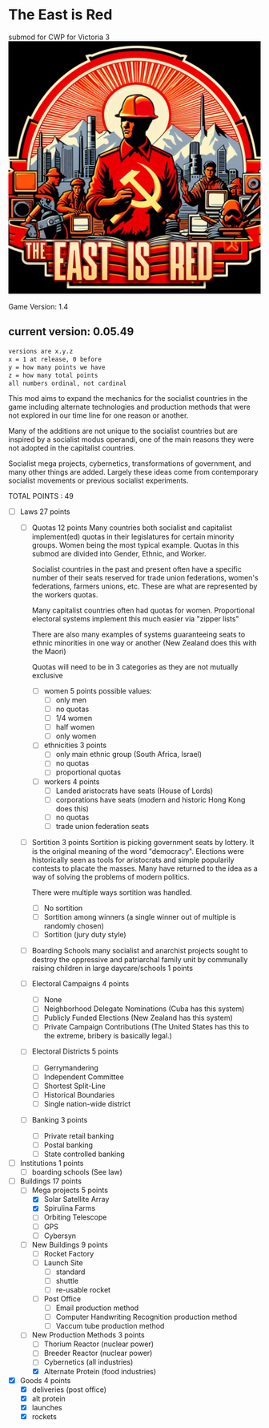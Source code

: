 # The East is Red
submod for CWP for Victoria 3
![logo](logo.png)

Game Version: 1.4
## current version: 0.05.49

	versions are x.y.z
	x = 1 at release, 0 before
	y = how many points we have
	z = how many total points
	all numbers ordinal, not cardinal

This mod aims to expand the mechanics for the socialist countries in the game including alternate technologies and production methods that were not explored in our time line for one reason or another.

Many of the additions are not unique to the socialist countries but are inspired by a socialist modus operandi, one of the main reasons they were not adopted in the capitalist countries.

Socialist mega projects, cybernetics, transformations of government, and many other things are added. Largely these ideas come from contemporary socialist movements or previous socialist experiments.



TOTAL POINTS : 49


- [ ] Laws  27 points
	- [ ] Quotas  12 points
		Many countries both socialist and capitalist implement(ed) quotas in their legislatures for certain minority groups. Women being the most typical example. Quotas in this submod are divided into Gender, Ethnic, and Worker.

		Socialist countries in the past and present often have a specific number of their seats reserved for trade union federations, women's federations, farmers unions, etc. These are what are represented by the workers quotas.

		Many capitalist countries often had quotas for women. Proportional electoral systems implement this much easier via "zipper lists"

		There are also many examples of systems guaranteeing seats to ethnic minorities in one way or another (New Zealand does this with the Maori)

		Quotas will need to be in 3 categories as they are not mutually exclusive
		- [ ] women  5 points
			possible values:
			- [ ] only men
			- [ ] no quotas
			- [ ] 1/4 women
			- [ ] half women
			- [ ] only women
		- [ ] ethnicities  3 points
			- [ ] only main ethnic group (South  Africa, Israel)
			- [ ] no quotas
			- [ ] proportional quotas
		- [ ] workers  4 points
			- [ ] Landed aristocrats have seats (House of Lords)
			- [ ] corporations have seats (modern and historic Hong Kong does this)
			- [ ] no quotas
			- [ ] trade union federation seats

	- [ ] Sortition  3 points
		Sortition is picking government seats by lottery. It is the original meaning of the word "democracy". Elections were historically seen as tools for aristocrats and simple popularily contests to placate the masses. Many have returned to the idea as a way of solving the problems of modern politics.

		There were multiple ways sortition was handled.
		- [ ] No sortition
		- [ ] Sortition among winners (a single winner out of multiple is randomly chosen)
		- [ ] Sortition (jury duty style)

	- [ ] Boarding Schools
		many socialist and anarchist projects sought to destroy the oppressive and patriarchal family unit by communally raising children in large daycare/schools  1 points

	- [ ] Electoral Campaigns  4 points
		- [ ] None
		- [ ] Neighborhood Delegate Nominations
			(Cuba has this system)
		- [ ] Publicly Funded Elections
			(New Zealand has this system)
		- [ ] Private Campaign Contributions
			(The United States has this to the extreme, bribery is basically legal.)

	- [ ] Electoral Districts  5 points
		- [ ] Gerrymandering
		- [ ] Independent Committee
		- [ ] Shortest Split-Line
		- [ ] Historical Boundaries
		- [ ] Single nation-wide district

	- [ ] Banking  3 points
		- [ ] Private retail banking
		- [ ] Postal banking
		- [ ] State controlled banking

- [ ] Institutions  1 points
	- [ ] boarding schools
		(See law)

- [ ] Buildings  17 points
	- [ ] Mega projects  5 points
		- [x] Solar Satellite Array
		- [x] Spirulina Farms
		- [ ] Orbiting Telescope
		- [ ] GPS
		- [ ] Cybersyn
	- [ ] New Buildings  9 points
		- [ ] Rocket Factory
		- [ ] Launch Site
			- [ ] standard
			- [ ] shuttle
			- [ ] re-usable rocket
		- [ ] Post Office
			- [ ] Email production method
			- [ ] Computer Handwriting Recognition production method
			- [ ] Vaccum tube production method
	- [ ] New Production Methods  3 points
		- [ ] Thorium Reactor (nuclear power)
		- [ ] Breeder Reactor (nuclear power)
		- [ ] Cybernetics (all industries)
		- [x] Alternate Protein (food industries)

- [x] Goods  4 points
	- [x] deliveries (post office)
	- [x] alt protein
	- [x] launches
	- [x] rockets
